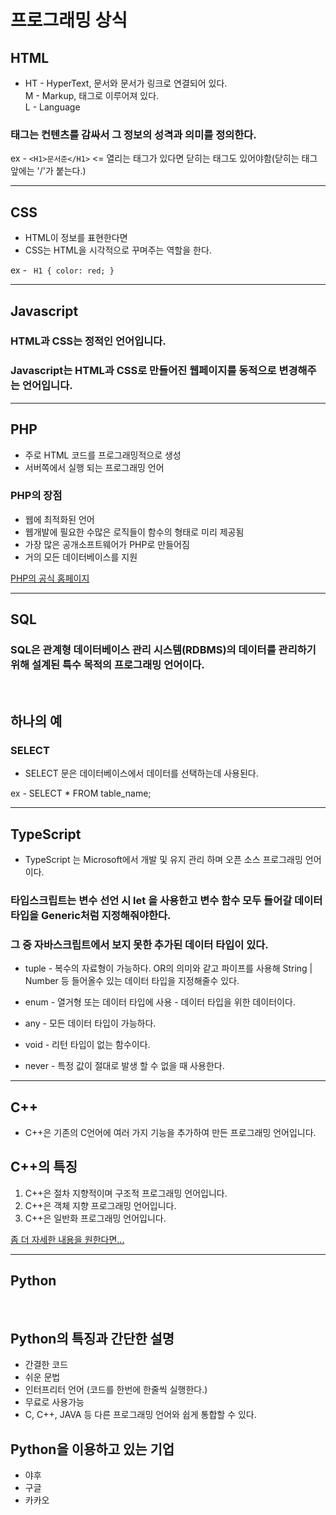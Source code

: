 # 프로그래밍 상식

## HTML

- HT - HyperText, 문서와 문서가 링크로 연결되어 있다. <br>
  M - Markup, 태그로 이루어져 있다. <br>
  L - Language

### 태그는 컨텐츠를 감싸서 그 정보의 성격과 의미를 정의한다. <br>

ex - `<H1>문서준</H1>`
<= 열리는 태그가 있다면 닫히는 태그도 있어야함(닫히는 태그앞에는 '/'가 붙는다.)

---

## CSS

- HTML이 정보를 표현한다면
- CSS는 HTML을 시각적으로 꾸며주는 역할을 한다.
  <br>

ex - ` H1 { color: red; }`

---

## Javascript

### HTML과 CSS는 정적인 언어입니다.

### Javascript는 HTML과 CSS로 만들어진 웹페이지를 동적으로 변경해주는 언어입니다.

---

## PHP

- 주로 HTML 코드를 프로그래밍적으로 생성
- 서버쪽에서 실행 되는 프로그래밍 언어

### PHP의 장점

- 웹에 최적화된 언어
- 웹개발에 필요한 수많은 로직들이 함수의 형태로 미리 제공됨
- 가장 많은 공개소프트웨어가 PHP로 만들어짐
- 거의 모든 데이터베이스를 지원

<a href="php.net">PHP의 공식 홈페이지</a>

---

## SQL

### SQL은 관계형 데이터베이스 관리 시스템(RDBMS)의 데이터를 관리하기 위해 설계된 특수 목적의 프로그래밍 언어이다.

<br>

## 하나의 예

### SELECT

- SELECT 문은 데이터베이스에서 데이터를 선택하는데 사용된다.

ex - SELECT \* FROM table_name;

---

## TypeScript

- TypeScript 는 Microsoft에서 개발 및 유지 관리 하며 오픈 소스 프로그래밍 언어이다.

### 타입스크립트는 변수 선언 시 let 을 사용한고 변수 함수 모두 들어갈 데이터 타입을 Generic처럼 지정해줘야한다.

### 그 중 자바스크립트에서 보지 못한 추가된 데이터 타입이 있다.

- tuple - 복수의 자료형이 가능하다. OR의 의미와 같고 파이프를 사용해 String | Number 등 들어올수 있는 데이터 타입을 지정해줄수 있다.

- enum - 열거형 또는 데이터 타입에 사용 - 데이터 타입을 위한 데이터이다.

- any - 모든 데이터 타입이 가능하다.

- void - 리턴 타입이 없는 함수이다.

- never - 특정 값이 절대로 발생 할 수 없을 때 사용한다.

---

## C++

- C++은 기존의 C언어에 여러 가지 기능을 추가하여 만든 프로그래밍 언어입니다.

## C++의 특징

1. C++은 절차 지향적이며 구조적 프로그래밍 언어입니다.
2. C++은 객체 지향 프로그래밍 언어입니다.
3. C++은 일반화 프로그래밍 언어입니다.

<a href="http://www.open-std.org/jtc1/sc22/wg21/docs/papers/2014/n4296.pdf">좀 더 자세한 내용을 원한다면...</a>

---

## Python

<br>

## Python의 특징과 간단한 설명

- 간결한 코드
- 쉬운 문법
- 인터프리터 언어 (코드를 한번에 한줄씩 실행한다.)
- 무료로 사용가능
- C, C++, JAVA 등 다른 프로그래밍 언어와 쉽게 통합할 수 있다.

## Python을 이용하고 있는 기업

- 야후
- 구글
- 카카오
